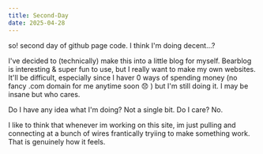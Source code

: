 ```yaml
---
title: Second-Day
date: 2025-04-28
---
```

so! second day of github page code. I think I'm doing decent...?

I've decided to (technically) make this into a little blog for myself. Bearblog is interesting & super fun to use, but I really want to make my own websites. It'll be difficult, especially since I haver 0 ways of spending money (no fancy .com domain for me anytime soon 😞 ) but I'm still doing it. I may be insane but who cares.

Do I have any idea what I'm doing? Not a single bit. Do I care? No. 

I like to think that whenever im working on this site, im just pulling and connecting at a bunch of wires frantically tryiing to make something work. That is genuinely how it feels. 
